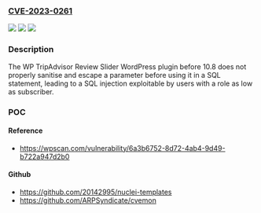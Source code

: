 ### [CVE-2023-0261](https://cve.mitre.org/cgi-bin/cvename.cgi?name=CVE-2023-0261)
![](https://img.shields.io/static/v1?label=Product&message=WP%20TripAdvisor%20Review%20Slider&color=blue)
![](https://img.shields.io/static/v1?label=Version&message=0%3C%2010.8%20&color=brighgreen)
![](https://img.shields.io/static/v1?label=Vulnerability&message=CWE-89%20SQL%20Injection&color=brighgreen)

### Description

The WP TripAdvisor Review Slider WordPress plugin before 10.8 does not properly sanitise and escape a parameter before using it in a SQL statement, leading to a SQL injection exploitable by users with a role as low as subscriber.

### POC

#### Reference
- https://wpscan.com/vulnerability/6a3b6752-8d72-4ab4-9d49-b722a947d2b0

#### Github
- https://github.com/20142995/nuclei-templates
- https://github.com/ARPSyndicate/cvemon


